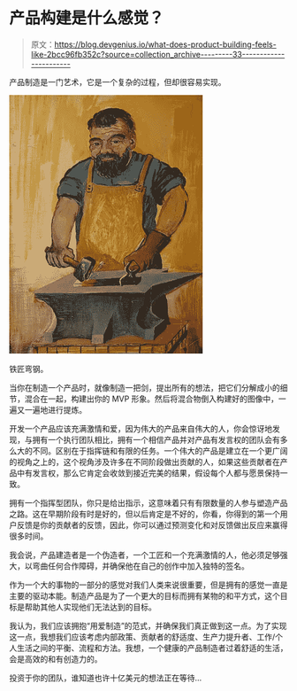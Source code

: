 # 产品构建是什么感觉？

> 原文：<https://blog.devgenius.io/what-does-product-building-feels-like-2bcc96fb352c?source=collection_archive---------33----------------------->

产品制造是一门艺术，它是一个复杂的过程，但却很容易实现。

![](img/272220d2fa3fef5c6014b5c52ad0a2a8.png)

铁匠弯钢。

当你在制造一个产品时，就像制造一把剑，提出所有的想法，把它们分解成小的细节，混合在一起，构建出你的 MVP 形象。然后将混合物倒入构建好的图像中，一遍又一遍地进行提炼。

开发一个产品应该充满激情和爱，因为伟大的产品来自伟大的人，你会惊讶地发现，与拥有一个执行团队相比，拥有一个相信产品并对产品有发言权的团队会有多么大的不同。区别在于指挥链和有限的任务。一个伟大的产品是建立在一个更广阔的视角之上的，这个视角涉及许多在不同阶段做出贡献的人，如果这些贡献者在产品中有发言权，那么它肯定会收敛到接近完美的结果，假设每个人都与愿景保持一致。

拥有一个指挥型团队，你只是给出指示，这意味着只有有限数量的人参与塑造产品之路。这在早期阶段有时是好的，但以后肯定是不好的，你看，你得到的第一个用户反馈是你的贡献者的反馈，因此，你可以通过预测变化和对反馈做出反应来赢得很多时间。

我会说，产品建造者是一个伪造者，一个工匠和一个充满激情的人，他必须足够强大，以弯曲任何合作障碍，并确保他在自己的创作中加入独特的签名。

作为一个大的事物的一部分的感觉对我们人类来说很重要，但是拥有的感觉一直是主要的驱动本能。制造产品是为了一个更大的目标而拥有某物的和平方式，这个目标是帮助其他人实现他们无法达到的目标。

我认为，我们应该拥抱“用爱制造”的范式，并确保我们真正做到这一点。为了实现这一点，我想我们应该考虑内部政策、贡献者的舒适度、生产力提升者、工作/个人生活之间的平衡、流程和方法。我想，一个健康的产品制造者过着舒适的生活，会是高效的和有创造力的。

投资于你的团队，谁知道也许十亿美元的想法正在等待…
